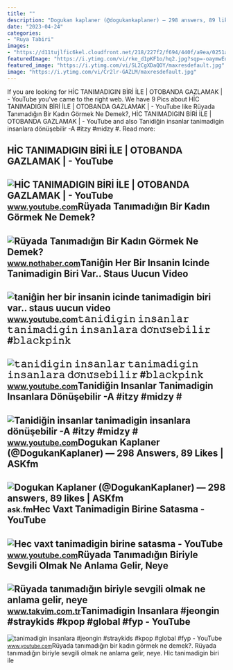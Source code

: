 ```yaml
---
title: ""
description: "Dogukan kaplaner (@dogukankaplaner) — 298 answers, 89 likes"
date: "2023-04-24"
categories:
- "Ruya Tabiri"
images:
- "https://d11tujlfic6kel.cloudfront.net/218/227f2/f694/440f/a9ea/0251a8f7ff9d/original/668887.jpg"
featuredImage: "https://i.ytimg.com/vi/rke_d1pKF1o/hq2.jpg?sqp=-oaymwEoCOADEOgC8quKqQMcGADwAQH4Ad4DgALgA4oCDAgAEAEYYyBlKEkwDw==&amp;rs=AOn4CLCooxy9aCHYZ268ruoB9HiAwy8gOQ"
featured_image: "https://i.ytimg.com/vi/SL2CgXDaQOY/maxresdefault.jpg"
image: "https://i.ytimg.com/vi/Cr2lr-GAZLM/maxresdefault.jpg"
---
```


If you are looking for HİC TANIMADIGIN BİRİ İLE | OTOBANDA GAZLAMAK | - YouTube you've came to the right web. We have 9 Pics about HİC TANIMADIGIN BİRİ İLE | OTOBANDA GAZLAMAK | - YouTube like Rüyada Tanımadığın Bir Kadın Görmek Ne Demek?, HİC TANIMADIGIN BİRİ İLE | OTOBANDA GAZLAMAK | - YouTube and also Tanidiğin insanlar tanimadigin insanlara dönüşebilir -A #itzy #midzy #. Read more:

HİC TANIMADIGIN BİRİ İLE | OTOBANDA GAZLAMAK | - YouTube
--------------------------------------------------------

 ![HİC TANIMADIGIN BİRİ İLE | OTOBANDA GAZLAMAK | - YouTube](https://i.ytimg.com/vi/Cr2lr-GAZLM/maxresdefault.jpg) <small>www.youtube.com</small>Rüyada Tanımadığın Bir Kadın Görmek Ne Demek?
---------------------------------------------

 ![Rüyada Tanımadığın Bir Kadın Görmek Ne Demek?](https://i.nothaber.com/storage/files/images/2021/11/05/ruyada-tanimadigin-bir-kadin-gormek-618543b1b213f.jpg) <small>www.nothaber.com</small>Taniĝin Her Bir Insanin Icinde Tanimadigin Biri Var.. Staus Uucun Video
-----------------------------------------------------------------------

 ![taniĝin her bir insanin icinde tanimadigin biri var.. staus uucun video](https://i.ytimg.com/vi/rke_d1pKF1o/hq2.jpg?sqp=-oaymwEoCOADEOgC8quKqQMcGADwAQH4Ad4DgALgA4oCDAgAEAEYYyBlKEkwDw==&rs=AOn4CLCooxy9aCHYZ268ruoB9HiAwy8gOQ) <small>www.youtube.com</small>𝚝𝚊𝚗𝚒𝚍𝚒𝚐𝚒𝚗 𝚒𝚗𝚜𝚊𝚗𝚕𝚊𝚛 𝚝𝚊𝚗𝚒𝚖𝚊𝚍𝚒𝚐𝚒𝚗 𝚒𝚗𝚜𝚊𝚗𝚕𝚊𝚛𝚊 𝚍𝚘̈𝚗𝚞̈𝚜𝚎𝚋𝚒𝚕𝚒𝚛 #𝚋𝚕𝚊𝚌𝚔𝚙𝚒𝚗𝚔
-----------------------------------------------------------------

 ![𝚝𝚊𝚗𝚒𝚍𝚒𝚐𝚒𝚗 𝚒𝚗𝚜𝚊𝚗𝚕𝚊𝚛 𝚝𝚊𝚗𝚒𝚖𝚊𝚍𝚒𝚐𝚒𝚗 𝚒𝚗𝚜𝚊𝚗𝚕𝚊𝚛𝚊 𝚍𝚘̈𝚗𝚞̈𝚜𝚎𝚋𝚒𝚕𝚒𝚛 #𝚋𝚕𝚊𝚌𝚔𝚙𝚒𝚗𝚔](https://i.ytimg.com/vi/utRWth44Qrg/maxresdefault.jpg?sqp=-oaymwEmCIAKENAF8quKqQMa8AEB-AHiBYAC0AWKAgwIABABGGUgQihIMA8=&rs=AOn4CLDCkiH26F0AAUAKoNuDL4f1OanS0A) <small>www.youtube.com</small>Tanidiğin Insanlar Tanimadigin Insanlara Dönüşebilir -A #itzy #midzy #
----------------------------------------------------------------------

 ![Tanidiğin insanlar tanimadigin insanlara dönüşebilir -A #itzy #midzy #](https://i.ytimg.com/vi/P6tgcwbIjas/maxres2.jpg?sqp=-oaymwEoCIAKENAF8quKqQMcGADwAQH4Ac4FgALQBYoCDAgAEAEYfyBXKBMwDw==&rs=AOn4CLBUqlr1IjdyvK1BKkQXku8RTFmi5g) <small>www.youtube.com</small>Dogukan Kaplaner (@DogukanKaplaner) — 298 Answers, 89 Likes | ASKfm
-------------------------------------------------------------------

 ![Dogukan Kaplaner (@DogukanKaplaner) — 298 answers, 89 likes | ASKfm](https://d11tujlfic6kel.cloudfront.net/218/227f2/f694/440f/a9ea/0251a8f7ff9d/original/668887.jpg) <small>ask.fm</small>Hec Vaxt Tanimadigin Birine Satasma - YouTube
---------------------------------------------

 ![Hec vaxt tanimadigin birine satasma - YouTube](https://i.ytimg.com/vi/SL2CgXDaQOY/maxresdefault.jpg) <small>www.youtube.com</small>Rüyada Tanımadığın Biriyle Sevgili Olmak Ne Anlama Gelir, Neye
--------------------------------------------------------------

 ![Rüyada tanımadığın biriyle sevgili olmak ne anlama gelir, neye](https://iatkv.tmgrup.com.tr/abb0b9/0/0/0/0/0/0?u=https:%2f%2fitkv.tmgrup.com.tr%2f2022%2f04%2f28%2fruyada-tanimadigin-biriyle-sevgili-olmak-ne-anlama-gelir-neye-isarettir-ruyada-bir-erkekle-sevgili-olmanin-anl-1651154952287.jpg&mw=616) <small>www.takvim.com.tr</small>Tanimadigin Insanlara #jeongin #straykids #kpop #global #fyp - YouTube
----------------------------------------------------------------------

 ![tanimadigin insanlara #jeongin #straykids #kpop #global #fyp - YouTube](https://i.ytimg.com/vi/Ey_iN-h5k34/maxresdefault.jpg?sqp=-oaymwEoCIAKENAF8quKqQMcGADwAQH4Ac4FgAKACooCDAgAEAEYUSBYKGUwDw==&rs=AOn4CLBBasRD959Ufh8CE19m5mm9nfs2lA) <small>www.youtube.com</small>Rüyada tanımadığın bir kadın görmek ne demek?. Rüyada tanımadığın biriyle sevgili olmak ne anlama gelir, neye. Hi̇c tanimadigin bi̇ri̇ i̇le

